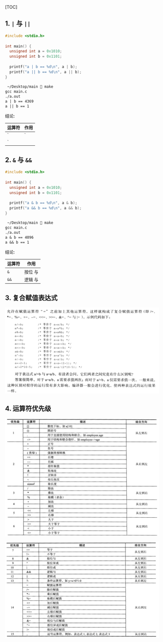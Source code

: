[TOC]


## 1. `|` 与 `||`

```c
#include <stdio.h>

int main() {
  unsigned int a = 0x1010;
  unsigned int b = 0x1101;

  printf("a | b == %d\n", a | b);
  printf("a || b == %d\n", a || b);
}
```

```
 ~/Desktop/main  make
gcc main.c
./a.out
a | b == 4369
a || b == 1
```

结论:

| 运算符   | 作用 |
| ------- | ------- |
| `|`     | 按位 或 |
| `||`    | 逻辑 或 |



## 2. `&` 与 `&&`

```c
#include <stdio.h>

int main() {
  unsigned int a = 0x1010;
  unsigned int b = 0x1101;

  printf("a & b == %d\n", a & b);
  printf("a && b == %d\n", a && b);
}
```

```
 ~/Desktop/main  make
gcc main.c
./a.out
a & b == 4096
a && b == 1
```

结论:

| 运算符   | 作用 |
| ------- | ------- |
| `&`     | 按位 与 |
| `&&`    | 逻辑 与 |



## 3. 复合赋值表达式

![](01.png)



## 4. 运算符优先级

![](02.png)

![](03.png)



